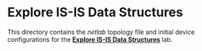 # Explore IS-IS Data Structures

This directory contains the *netlab* topology file and initial device configurations for the **[Explore IS-IS Data Structures](../../docs/basic/2-explore.md)** lab.
